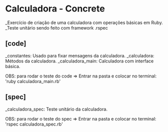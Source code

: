 # Calculadora - Concrete

_Exercício de criação de uma calculadora com operações básicas em Ruby.
_Teste unitário sendo feito com framework .rspec

## [code]
_constantes: Usado para fixar mensagens da calculadora.
_calculadora: Métodos da calculadora.
_calculadora_main: Calculadora com interface básica.

OBS:
para rodar o teste do code => Entrar na pasta e colocar no terminal: 'ruby calculadora_main.rb'

## [spec]
_calculadora_spec: Teste unitário da calculadora.

OBS:
para rodar o teste do spec => Entrar na pasta e colocar no terminal: 'rspec calculadora_spec.rb'